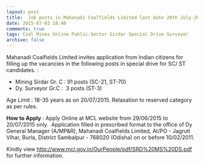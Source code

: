 ```yaml
---
layout: post
title:  Job posts in Mahanadi Coalfields Limited last date 20th July-2015
date: 2015-07-03 18:40
comments: true
tags: Coal Mines Online Public-Sector Sirdar Special Drive Surveyor
archive: false
---
```

Mahanadi Coalfields Limited invites application from Indian citizens for filling up the vacancies in the following posts in special drive for SC/ ST candidates. :

- Mining Sirdar Gr. C : 91 posts (SC-21, ST-70)
- Dy. Surveyor Gr.C :  3 posts (ST-3)

Age Limit : 18-35 years as on 20/07/2015. Relaxation to reserved category as per rules.  

**How to Apply** : Apply Online at MCL website from 29/06/2015 to 20/07/2015 only.  Application filled in prescribed format to the office of Dy General Manager (A/MP&R), Mahanadi Coalfields Limited, At/PO - Jagruti Vihar, Burla, District Sambalpur - 768020 (Odisha) on or before 10/02/2011. 

Kindly view <http://www.mcl.gov.in/OurPeople/pdf/SRD%20MS%20DS.pdf>  for further information. 


